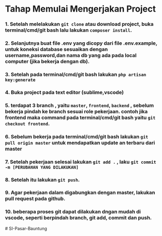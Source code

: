 # Tahap Memulai Mengerjakan Project

### 1. Setelah melelakukan `git clone` atau download project, buka terminal/cmd/git bash lalu lakukan `composer install`.
### 2. Selanjutnya buat file .env yang dicopy dari file .env.example, untuk koneksi database sesuaikan dengan username,password,dan nama db yang ada pada local computer (jika bekerja dengan db).
### 3. Setelah pada terminal/cmd/git bash lakukan `php artisan key:generate`
### 4. Buka project pada text editor (sublime,vscode)
### 5. terdapat 3 branch , yaitu `master`, `frontend`, `backend` , sebelum bekerja pindah ke branch sesuai role pekerjaan. contoh jika frontend maka command pada terminal/cmd/git bash yaitu `git checkout frontend`. 
### 6. Sebelum bekerja pada  terminal/cmd/git bash lakukan `git pull origin master` untuk mendapatkan update an terbaru dari master
### 7. Setelah pekerjaan selesai lakukan `git add .` , laku `git commit -m [PERUBAHAN YANG DILAKUKAN]`
### 8. Setelah itu lakukan `git push`.
### 9. Agar pekerjaan dalam digabungkan dengan master, lakukan pull request pada github.
### 10. beberapa proses git dapat dilakukan dngan mudah di vscode, seperti berpindah branch, git add, commit dan push.

#   S I - P a s a r - B a u n t u n g  
 